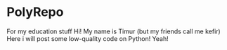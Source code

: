 # PolyRepo
For my education stuff
Hi! My name is Timur (but my friends call me kefir)
Here i will post some low-quality code on Python! Yeah!
